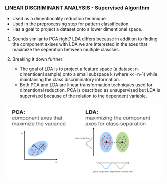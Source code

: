 ### LINEAR DISCRIMINANT ANALYSIS - Supervised Algorithm

- Used as a dimentionality reduction technique.
- Used in the preprocessing step for pattern classification.
- Has a goal to project a dataset onto a lower dimentional space.

1. Sounds similar to PCA right?
    LDA differs because in addition to finding the component axises with LDA we are interested in the axes that maximize the seperation between multiple classses.

2. Breaking it down further:
    - The goal of LDA is to project a feature space (a dataset n-dimentioanl sample) onto a small subspace k (where k<=n-1) while maintaining the class discriminatory information.
    - Both PCA and LDA are linear transformation techniques used for dimentional reduction. PCA is described as unsupervised but LDA is supervised because of the relation to the dependent variable.

![Alt text](PCA_LDA.png)